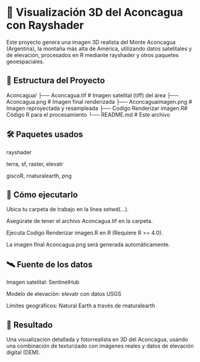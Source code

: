 # 🌄 Visualización 3D del Aconcagua con Rayshader

Este proyecto genera una imagen 3D realista del Monte Aconcagua (Argentina), la montaña más alta de América, utilizando datos satelitales y de elevación, procesados en R mediante rayshader y otros paquetes geoespaciales.


## 📂 Estructura del Proyecto

Aconcagua/
├── Aconcagua.tif              # Imagen satelital (tiff) del área
├── Aconcagua.png              # Imagen final renderizada
├── Aconcaguaimagen.png        # Imagen reproyectada y resampleada
├── Codigo Renderizar imagen.R# Código R para el procesamiento
└── README.md                  # Este archivo


## 🛠️ Paquetes usados
rayshader

terra, sf, raster, elevatr

giscoR, rnaturalearth, png

##  🚀 Cómo ejecutarlo
Ubica tu carpeta de trabajo en la línea setwd(...).

Asegúrate de tener el archivo Aconcagua.tif en la carpeta.

Ejecuta Codigo Renderizar imagen.R en R (Requiere R >= 4.0).

La imagen final Aconcagua.png será generada automáticamente.

## 🛰️ Fuente de los datos
Imagen satelital: SentinelHub

Modelo de elevación: elevatr con datos USGS

Límites geográficos: Natural Earth a través de rnaturalearth

## 📸 Resultado
Una visualización detallada y fotorrealista en 3D del Aconcagua, usando una combinación de texturizado con imágenes reales y datos de elevación digital (DEM).